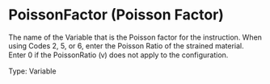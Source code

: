 # PoissonFactor (Poisson Factor)

The name of the Variable that is the Poisson factor for the instruction. When using Codes 2, 5, or 6, enter the Poisson Ratio of the strained material. Enter 0 if the PoissonRatio (ⱱ) does not apply to the configuration.

Type: Variable
